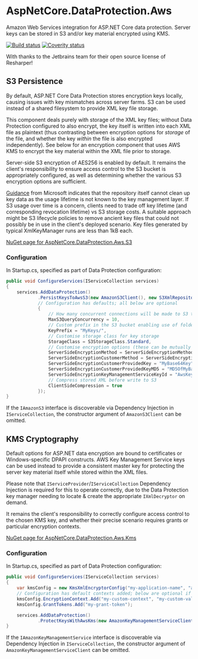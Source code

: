 # AspNetCore.DataProtection.Aws
Amazon Web Services integration for ASP.NET Core data protection.
Server keys can be stored in S3 and/or key material encrypted using KMS.

[![Build status](https://ci.appveyor.com/api/projects/status/5k00d5fdfspjv20e/branch/master?svg=true)](https://ci.appveyor.com/project/hotchkj/aspnetcore-dataprotection-aws/branch/master)
[![Coverity status](https://scan.coverity.com/projects/9156/badge.svg)](https://scan.coverity.com/projects/hotchkj-aspnetcore-dataprotection-aws)

With thanks to the Jetbrains team for their open source license of Resharper!

## S3 Persistence
By default, ASP.NET Core Data Protection stores encryption keys locally, causing issues with key mismatches across server farms. S3 can be used instead of a shared filesystem to provide XML key file storage.

This component deals purely with storage of the XML key files; without Data Protection configured to also encrypt, the key itself is written into each XML file as plaintext (thus contrasting between encryption options for _storage_ of the file, and whether the key _within_ the file is also encrypted independently). See below for an encryption component that uses AWS KMS to encrypt the key material within the XML file prior to storage.

Server-side S3 encryption of AES256 is enabled by default. It remains the client's responsibility to ensure access control to the S3 bucket is appropriately configured, as well as determining whether the various S3 encryption options are sufficient.

[Guidance](https://github.com/aspnet/DataProtection/issues/158) from Microsoft indicates that the repository itself cannot clean up key data as the usage lifetime is not known to the key management layer. If S3 usage over time is a concern, clients need to trade off key lifetime (and corresponding revocation lifetime) vs S3 storage costs. A suitable approach might be S3 lifecycle policies to remove ancient key files that could not possibly be in use in the client's deployed scenario. Key files generated by typical XmlKeyManager runs are less than 1kB each.

[NuGet page for AspNetCore.DataProtection.Aws.S3](https://www.nuget.org/packages/AspNetCore.DataProtection.Aws.S3)

### Configuration
In Startup.cs, specified as part of Data Protection configuration:
```csharp
public void ConfigureServices(IServiceCollection services)
{
    services.AddDataProtection()
            .PersistKeysToAwsS3(new AmazonS3Client(), new S3XmlRepositoryConfig("my-bucket-name")
            // Configuration has defaults; all below are optional
            {
                // How many concurrent connections will be made to S3 to retrieve key data
                MaxS3QueryConcurrency = 10,
                // Custom prefix in the S3 bucket enabling use of folders
                KeyPrefix = "MyKeys/",
                // Customise storage class for key storage
                StorageClass = S3StorageClass.Standard,
                // Customise encryption options (these can be mutually exclusive - don't just copy & paste!)
                ServerSideEncryptionMethod = ServerSideEncryptionMethod.AES256,
                ServerSideEncryptionCustomerMethod = ServerSideEncryptionCustomerMethod.AES256,
                ServerSideEncryptionCustomerProvidedKey = "MyBase64Key",
                ServerSideEncryptionCustomerProvidedKeyMD5 = "MD5OfMyBase64Key",
                ServerSideEncryptionKeyManagementServiceKeyId = "AwsKeyManagementServiceId",
                // Compress stored XML before write to S3
                ClientSideCompression = true
            });
}
```
If the `IAmazonS3` interface is discoverable via Dependency Injection in `IServiceCollection`, the constructor argument of `AmazonS3Client` can be omitted.

## KMS Cryptography
Default options for ASP.NET data encryption are bound to certificates or Windows-specific DPAPI constructs. AWS Key Management Service keys can be used instead to provide a consistent master key for protecting the server key material itself while stored within the XML files.

Please note that `IServiceProvider`/`IServiceCollection` Dependency Injection is required for this to operate correctly, due to the Data Protection key manager needing to locate & create the appropriate `IXmlDecryptor` on demand.

It remains the client's responsibility to correctly configure access control to the chosen KMS key, and whether their precise scenario requires grants or particular encryption contexts.

[NuGet page for AspNetCore.DataProtection.Aws.Kms](https://www.nuget.org/packages/AspNetCore.DataProtection.Aws.Kms)

### Configuration
In Startup.cs, specified as part of Data Protection configuration:
```csharp
public void ConfigureServices(IServiceCollection services)
{
    var kmsConfig = new KmsXmlEncryptorConfig("my-application-name", "alias/MyKmsAlias");
    // Configuration has default contexts added; below are optional if using grants or additional contexts
    kmsConfig.EncryptionContext.Add("my-custom-context", "my-custom-value");
    kmsConfig.GrantTokens.Add("my-grant-token");

    services.AddDataProtection()
            .ProtectKeysWithAwsKms(new AmazonKeyManagementServiceClient(), kmsConfig);
}
```
If the `IAmazonKeyManagementService` interface is discoverable via Dependency Injection in `IServiceCollection`, the constructor argument of `AmazonKeyManagementServiceClient` can be omitted.